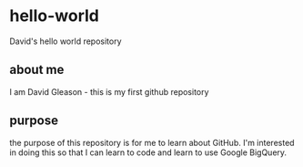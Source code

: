 # hello-world
David's hello world repository

## about me
I am David Gleason - this is my first github repository

## purpose
the purpose of this repository is for me to learn about GitHub. 
I'm interested in doing this so that I can learn to code and learn to 
use Google BigQuery.

